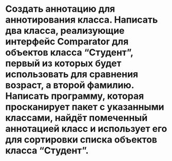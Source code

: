 # Создать аннотацию для аннотирования класса. Написать два класса, реализующие интерфейс Comparator для объектов класса “Студент”, первый из которых будет использовать для сравнения возраст, а второй фамилию. Написать программу, которая просканирует пакет с указанными классами, найдёт помеченный аннотацией класс и использует его для сортировки списка объектов класса “Студент”. 
